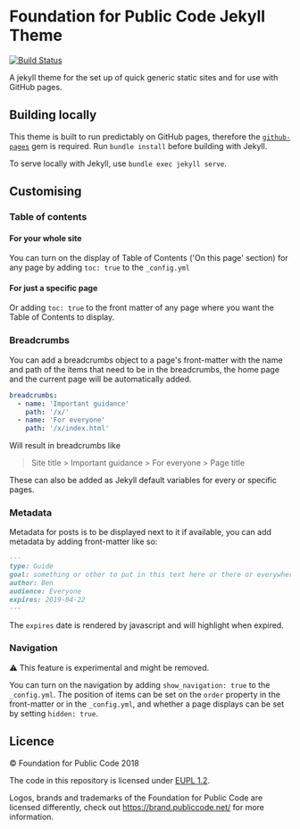 # Foundation for Public Code Jekyll Theme

[![Build Status](https://travis-ci.org/publiccodenet/jekyll-theme.svg?branch=master)](https://travis-ci.org/publiccodenet/jekyll-theme)

A jekyll theme for the set up of quick generic static sites and for use with GitHub pages.

## Building locally

This theme is built to run predictably on GitHub pages, therefore the [`github-pages`](https://github.com/github/pages-gem) gem is required. Run `bundle install` before building with Jekyll.

To serve locally with Jekyll, use `bundle exec jekyll serve`.

## Customising

### Table of contents

#### For your whole site

You can turn on the display of Table of Contents ('On this page' section) for any page by adding `toc: true` to the `_config.yml` 

#### For just a specific page

Or adding `toc: true` to the front matter of any page where you want the Table of Contents to display.

### Breadcrumbs

You can add a breadcrumbs object to a page's front-matter with the name and path of the items that need to be in the breadcrumbs, the home page and the current page will be automatically added.

```yaml
breadcrumbs:
  - name: 'Important guidance'
    path: '/x/'
  - name: 'For everyone'
    path: '/x/index.html'
```

Will result in breadcrumbs like

> Site title > Important guidance > For everyone > Page title

These can also be added as Jekyll default variables for every or specific pages.

### Metadata

Metadata for posts is to be displayed next to it if available, you can add metadata by adding front-matter like so:

```markdown
---
type: Guide
goal: something or other to put in this text here or there or everywhere wherever it makes sense
author: Ben
audience: Everyone
expires: 2019-04-22
---
```

The `expires` date is rendered by javascript and will highlight when expired.

### Navigation

⚠️ This feature is experimental and might be removed.

You can turn on the navigation by adding `show_navigation: true` to the `_config.yml`. The position of items can be set on  the `order` property in the front-matter or in the `_config.yml`, and whether a page displays can be set by setting `hidden: true`.

## Licence

© Foundation for Public Code 2018

The code in this repository is licensed under [EUPL 1.2](LICENSE.md).

Logos, brands and trademarks of the Foundation for Public Code are licensed differently, check out https://brand.publiccode.net/ for more information.
